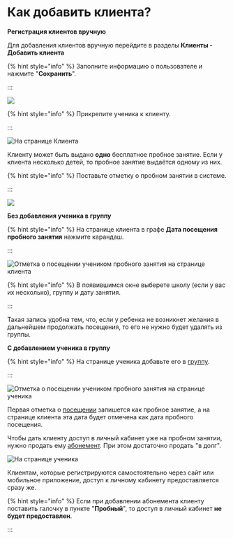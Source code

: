 # Как добавить клиента?

**Регистрация клиентов вручную**

Для добавления клиентов вручную перейдите в разделы **Клиенты - Добавить клиента**

{% hint style="info" %}
Заполните информацию о пользователе и нажмите "**Сохранить**".

:::

![](../.gitbook/assets/Screenshot\_151.png)

{% hint style="info" %}
Прикрепите ученика к клиенту.

:::

![На странице Клиента](<../.gitbook/assets/Screenshot\_388 (1).png>)

Клиенту может быть выдано **одно** бесплатное пробное занятие. Если у клиента несколько детей, то пробное занятие выдаётся одному из них.&#x20;

{% hint style="info" %}
Поставьте отметку о пробном занятии в системе.

:::

![](../.gitbook/assets/Screenshot\_392.png)

**Без добавления ученика в группу**

{% hint style="info" %}
&#x20;На странице клиента в графе **Дата посещения пробного занятия** нажмите карандаш.&#x20;

:::

![Отметка о посещении учеником пробного занятия на странице клиента](../.gitbook/assets/Screenshot\_393.png)

{% hint style="info" %}
В появившимся окне выберете школу (если у вас их несколько), группу и дату занятия.

:::

Такая запись удобна тем, что, если у ребенка не возникнет желания в дальнейшем продолжать посещения, то его не нужно будет удалять из группы.

**С добавлением ученика в группу**&#x20;

{% hint style="info" %}
На странице ученика добавьте его в [группу](../nachalo-raboty/shkola/gruppa/).

:::

![Отметка о посещении учеником пробного занятия на странице ученика](../.gitbook/assets/Screenshot\_395.png)

Первая отметка о [посещении](../nachalo-raboty/shkola/pomeshenie.md) запишется как пробное занятие, а на странице клиента эта дата будет отмечена как дата пробного посещения.

Чтобы дать клиенту доступ в личный кабинет уже на пробном занятии, нужно продать ему [абонемент](../abonementy/). При этом достаточно продать "в долг".&#x20;

![На странице ученика](../.gitbook/assets/Screenshot\_397.png)

Клиентам, которые регистрируются самостоятельно через сайт или мобильное приложение, доступ к личному кабинету предоставляется сразу же.

{% hint style="info" %}
Если при добавлении абонемента клиенту поставить галочку в пункте "**Пробный**", то доступ в личный кабинет **не будет предоставлен**.

:::

